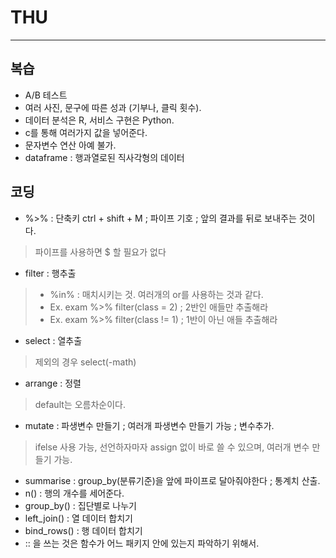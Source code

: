# THU
***

## 복습

+ A/B 테스트
+ 여러 사진, 문구에 따른 성과 (기부나, 클릭 횟수).
+ 데이터 분석은 R, 서비스 구현은 Python.
+ c를 통해 여러가지 값을 넣어준다.
+ 문자변수 연산 아예 불가.
+ dataframe : 행과열로된 직사각형의 데이터 

## 코딩

+ %>% : 단축키 ctrl + shift + M ; 파이프 기호 ; 앞의 결과를 뒤로 보내주는 것이다.
> 파이프를 사용하면 $ 할 필요가 없다

+ filter : 행추출
> + %in% : 매치시키는 것. 여러개의 or를 사용하는 것과 같다.
> + Ex. exam %>% filter(class = 2) ; 2반인 애들만 추출해라
> + Ex. exam %>% filter(class != 1) ; 1반이 아닌 애들 추출해라

+ select : 열추출 
> 제외의 경우 select(-math)

+ arrange : 정렬 
> default는 오름차순이다.

+ mutate : 파생변수 만들기 ; 여러개 파생변수 만들기 가능 ; 변수추가.
> ifelse 사용 가능, 선언하자마자 assign 없이 바로 쓸 수 있으며, 여러개 변수 만들기 가능.

+ summarise : group_by(분류기준)을 앞에 파이프로 달아줘야한다 ; 통계치 산출.
+ n() : 행의 개수를 세어준다. 
+ group_by() : 집단별로 나누기
+ left_join() : 열 데이터 합치기
+ bind_rows() : 행 데이터 합치기
+ :: 을 쓰는 것은 함수가 어느 패키지 안에 있는지 파악하기 위해서.